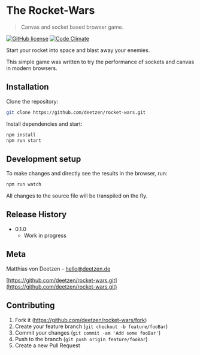 # The Rocket-Wars
> Canvas and socket based browser game.

[![GitHub license](https://img.shields.io/badge/license-MIT-blue.svg)](https://github.com/deetzen/rocket-wars/blob/develop/LICENSE.md)
[![Code Climate](https://codeclimate.com/github/deetzen/rocket-wars/badges/gpa.svg)](https://codeclimate.com/github/deetzen/rocket-wars)

Start your rocket into space and blast away your enemies.

This simple game was written to try the performance of sockets and canvas in modern browsers.

## Installation

Clone the repository:

```sh
git clone https://github.com/deetzen/rocket-wars.git
```

Install dependencies and start:

```sh
npm install
npm run start
```

## Development setup

To make changes and directly see the results in the browser, run:

```sh
npm run watch
```

All changes to the source file will be transpiled on the fly.

## Release History

* 0.1.0
    * Work in progress

## Meta

Matthias von Deetzen – hello@deetzen.de

[https://github.com/deetzen/rocket-wars.git](https://github.com/deetzen/rocket-wars.git)

## Contributing

1. Fork it (<https://github.com/deetzen/rocket-wars/fork>)
2. Create your feature branch (`git checkout -b feature/fooBar`)
3. Commit your changes (`git commit -am 'Add some fooBar'`)
4. Push to the branch (`git push origin feature/fooBar`)
5. Create a new Pull Request
